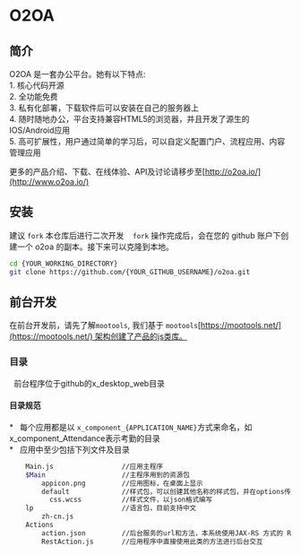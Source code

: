 
O2OA
==========
## 简介
O2OA 是一套办公平台。她有以下特点\:    
1. 核心代码开源    
2. 全功能免费    
3. 私有化部署，下载软件后可以安装在自己的服务器上    
4. 随时随地办公，平台支持兼容HTML5的浏览器，并且开发了源生的IOS/Android应用    
5. 高可扩展性，用户通过简单的学习后，可以自定义配置门户、流程应用、内容管理应用    

更多的产品介绍、下载、在线体验、API及讨论请移步至[http://o2oa.io/](http://www.o2oa.io/)

## 安装
建议 `fork` 本仓库后进行二次开发   
`fork` 操作完成后，会在您的 github 账户下创建一个 o2oa 的副本。接下来可以克隆到本地。  
```bash  
cd {YOUR_WORKING_DIRECTORY}
git clone https://github.com/{YOUR_GITHUB_USERNAME}/o2oa.git  
```
## 前台开发
在前台开发前，请先了解`mootools`, 我们基于 `mootools`[https://mootools.net/](https://mootools.net/) 架构创建了产品的js类库。

### 目录
  前台程序位于github的x_desktop_web目录  
  
#### 目录规范
*   每个应用都是以 `x_component_{APPLICATION_NAME}`方式来命名，如x_component_Attendance表示考勤的目录    
*   应用中至少包括下列文件及目录
```bash
    Main.js                 //应用主程序  
    $Main                   //主程序用到的资源包  
        appicon.png         //应用图标，在桌面上显示  
        default             //样式包，可以创建其他名称的样式包，并在options传入到Main.js以改变页面风格  
          css.wcss          //样式文件，以json格式编写  
    lp                      //语言包，目前支持中文  
        zh-cn.js        
    Actions                 
        action.json         //后台服务的url和方法，本系统使用JAX-RS 方式的 RESTful Web Service
        RestAction.js       //应用程序中直接使用此类的方法进行后台交互
```
